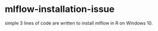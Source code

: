 # mlflow-installation-issue
simple 3 lines of code are written to install mlflow in R on Windows 10.
